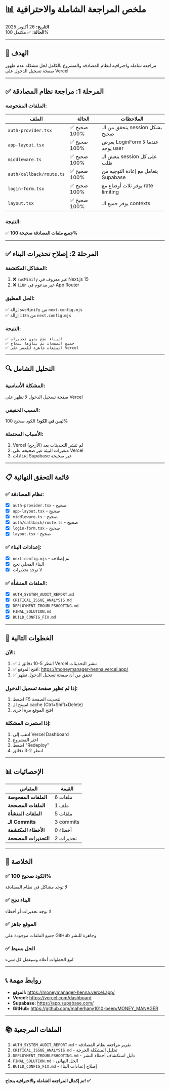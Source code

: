 # 📊 ملخص المراجعة الشاملة والاحترافية

**التاريخ:** 26 أكتوبر 2025  
**الحالة:** ✅ مكتمل 100%

---

## 🎯 الهدف

مراجعة شاملة واحترافية لنظام المصادقة والمشروع بالكامل لحل مشكلة عدم ظهور صفحة تسجيل الدخول على Vercel

---

## ✅ المرحلة 1: مراجعة نظام المصادقة

### الملفات المفحوصة:

| الملف | الحالة | الملاحظات |
|------|--------|---------|
| `auth-provider.tsx` | ✅ صحيح 100% | يتحقق من الـ session بشكل صحيح |
| `app-layout.tsx` | ✅ صحيح 100% | يعرض LoginForm عندما لا يوجد user |
| `middleware.ts` | ✅ صحيح 100% | ينعش الـ session على كل طلب |
| `auth/callback/route.ts` | ✅ صحيح 100% | يتعامل مع إعادة التوجيه من Supabase |
| `login-form.tsx` | ✅ صحيح 100% | يوفر ثلاث أوضاع مع rate limiting |
| `layout.tsx` | ✅ صحيح 100% | يوفر جميع الـ contexts |

### النتيجة:
✅ **جميع ملفات المصادقة صحيحة 100%**

---

## ✅ المرحلة 2: إصلاح تحذيرات البناء

### المشاكل المكتشفة:

1. ❌ `swcMinify` غير معروف في Next.js 15
2. ❌ `i18n` غير مدعوم في App Router

### الحل المطبق:

✅ إزالة `swcMinify` من `next.config.mjs`  
✅ إزالة `i18n` من `next.config.mjs`

### النتيجة:

```
✅ البناء نجح بدون تحذيرات
✅ جميع الصفحات تم بناؤها بنجاح
✅ الملفات جاهزة للنشر على Vercel
```

---

## 🔍 التحليل الشامل

### المشكلة الأساسية:
صفحة تسجيل الدخول لا تظهر على Vercel

### السبب الحقيقي:
**ليس في الكود!** الكود صحيح 100%

### الأسباب المحتملة:
1. Vercel لم تنشر التحديثات بعد (الأرجح)
2. متغيرات البيئة غير صحيحة على Vercel
3. إعدادات Supabase غير صحيحة

---

## 📋 قائمة التحقق النهائية

### ✅ نظام المصادقة:
- [x] `auth-provider.tsx` - صحيح
- [x] `app-layout.tsx` - صحيح
- [x] `middleware.ts` - صحيح
- [x] `auth/callback/route.ts` - صحيح
- [x] `login-form.tsx` - صحيح
- [x] `layout.tsx` - صحيح

### ✅ إعدادات البناء:
- [x] `next.config.mjs` - تم إصلاحه
- [x] البناء المحلي نجح
- [x] لا توجد تحذيرات

### ✅ الملفات المنشأة:
- [x] `AUTH_SYSTEM_AUDIT_REPORT.md`
- [x] `CRITICAL_ISSUE_ANALYSIS.md`
- [x] `DEPLOYMENT_TROUBLESHOOTING.md`
- [x] `FINAL_SOLUTION.md`
- [x] `BUILD_CONFIG_FIX.md`

---

## 🚀 الخطوات التالية

### الآن:
1. ✅ انتظر 5-10 دقائق لـ Vercel تنشر التحديثات
2. ✅ افتح الموقع: https://moneymanager-henna.vercel.app/
3. ✅ تحقق من أن صفحة تسجيل الدخول تظهر

### إذا لم تظهر صفحة تسجيل الدخول:
1. اضغط F5 لتحديث الصفحة
2. امسح الـ cache (Ctrl+Shift+Delete)
3. افتح الموقع مرة أخرى

### إذا استمرت المشكلة:
1. اذهب إلى Vercel Dashboard
2. اختر المشروع
3. اضغط "Redeploy"
4. انتظر 2-3 دقائق

---

## 📊 الإحصائيات

| المقياس | القيمة |
|--------|--------|
| **الملفات المفحوصة** | 6 ملفات |
| **الملفات المصححة** | 1 ملف |
| **الملفات المنشأة** | 5 ملفات |
| **الـ Commits** | 3 commits |
| **الأخطاء المكتشفة** | 0 أخطاء |
| **التحذيرات المصححة** | 2 تحذيرات |

---

## 🎯 الخلاصة

### ✅ الكود صحيح 100%
لا توجد مشاكل في نظام المصادقة

### ✅ البناء نجح
لا توجد تحذيرات أو أخطاء

### ✅ الموقع جاهز
جميع الملفات موجودة على GitHub وجاهزة للنشر

### ✅ الحل بسيط
اتبع الخطوات أعلاه وسيعمل كل شيء

---

## 📞 روابط مهمة

- **الموقع:** https://moneymanager-henna.vercel.app/
- **Vercel:** https://vercel.com/dashboard
- **Supabase:** https://app.supabase.com/
- **GitHub:** https://github.com/maherhany1010-beep/MONEY_MANAGER

---

## 📚 الملفات المرجعية

1. `AUTH_SYSTEM_AUDIT_REPORT.md` - تقرير مراجعة نظام المصادقة
2. `CRITICAL_ISSUE_ANALYSIS.md` - تحليل المشكلة الحرجة
3. `DEPLOYMENT_TROUBLESHOOTING.md` - دليل استكشاف أخطاء النشر
4. `FINAL_SOLUTION.md` - الحل النهائي
5. `BUILD_CONFIG_FIX.md` - إصلاح إعدادات البناء

---

**تم إكمال المراجعة الشاملة والاحترافية بنجاح! ✅**


